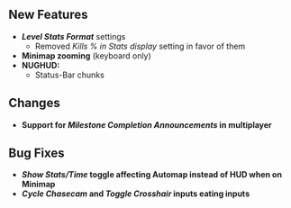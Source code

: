 ## New Features

- **_Level Stats Format_** settings
  - Removed _Kills % in Stats display_ setting in favor of them
- **Minimap zooming** (keyboard only)
- **NUGHUD:**
  - Status-Bar chunks

## Changes

- **Support for _Milestone Completion Announcements_ in multiplayer**

## Bug Fixes

- **_Show Stats/Time_ toggle affecting Automap instead of HUD when on Minimap**
- **_Cycle Chasecam_ and _Toggle Crosshair_ inputs eating inputs**
